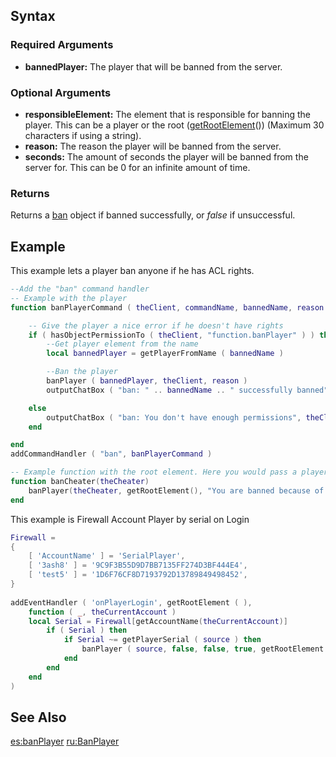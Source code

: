 Syntax
------

### Required Arguments

-   **bannedPlayer:** The player that will be banned from the server.

### Optional Arguments

-   **responsibleElement:** The element that is responsible for banning the player. This can be a player or the root ([getRootElement](/docs/getRootElement.md "wikilink")()) (Maximum 30 characters if using a string).
-   **reason:** The reason the player will be banned from the server.
-   **seconds:** The amount of seconds the player will be banned from the server for. This can be 0 for an infinite amount of time.

### Returns

Returns a [ban](/docs/ban.md "wikilink") object if banned successfully, or *false* if unsuccessful.

Example
-------

This example lets a player ban anyone if he has ACL rights.

``` lua
--Add the "ban" command handler
-- Example with the player
function banPlayerCommand ( theClient, commandName, bannedName, reason )

    -- Give the player a nice error if he doesn't have rights
    if ( hasObjectPermissionTo ( theClient, "function.banPlayer" ) ) then
        --Get player element from the name
        local bannedPlayer = getPlayerFromName ( bannedName )

        --Ban the player
        banPlayer ( bannedPlayer, theClient, reason )
        outputChatBox ( "ban: " .. bannedName .. " successfully banned", theClient )

    else
        outputChatBox ( "ban: You don't have enough permissions", theClient )
    end

end
addCommandHandler ( "ban", banPlayerCommand )

-- Example function with the root element. Here you would pass a player element to the function.
function banCheater(theCheater)
    banPlayer(theCheater, getRootElement(), "You are banned because of cheating.")
end
```

This example is Firewall Account Player by serial on Login

``` lua
Firewall = 
{
    [ 'AccountName' ] = 'SerialPlayer',
    [ '3ash8' ] = '9C9F3B55D9D7BB7135FF274D3BF444E4',
    [ 'test5' ] = '1D6F76CF8D7193792D13789849498452',
}
 
addEventHandler ( 'onPlayerLogin', getRootElement ( ),
    function ( _, theCurrentAccount )
    local Serial = Firewall[getAccountName(theCurrentAccount)]
        if ( Serial ) then
            if Serial ~= getPlayerSerial ( source ) then
                banPlayer ( source, false, false, true, getRootElement ( ), 'reason ban' )
            end
        end
    end
)
```

See Also
--------

[es:banPlayer](/docs/es:banPlayer.md "wikilink") [ru:BanPlayer](/ru:BanPlayer.md "wikilink")
